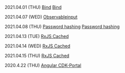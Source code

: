 2021.04.01 (THU) [Bind](https://jeonghwan-kim.github.io/2017/10/22/js-context-binding.html)
[Bind](https://ko.javascript.info/bind)

2021.04.07 (WED) [Observableinput](https://medium.com/javascript-everyday/rxjs-observableinput-dbc9c7035adc)

2021.04.08 (THU) [Password hashing](https://www.notion.so/Encryption-and-Hashing-052a45dee6494dc4b107cc7cfb92f99e)
[Password hashing](https://levelup.gitconnected.com/password-hashing-eb3b97684636)

2021.04.13 (TUE) [RxJS Cached](https://blog.thoughtram.io/angular/2018/03/05/advanced-caching-with-rxjs.html)

2021.04.14 (WED) [RxJS Cached](https://blog.thoughtram.io/angular/2018/03/05/advanced-caching-with-rxjs.html)

2021.04.15 (THU) [RxJS Cached](https://blog.thoughtram.io/angular/2018/03/05/advanced-caching-with-rxjs.html)

2020.4.22 (THU) [Angular CDK-Portal](https://juristr.com/blog/2018/05/dynamic-UI-with-cdk-portals/)


